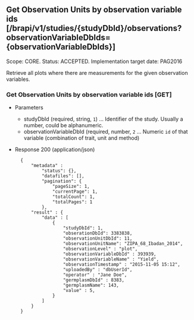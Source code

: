 ## Get Observation Units by observation variable ids [/brapi/v1/studies/{studyDbId}/observations?observationVariableDbIds={observationVariableDbIds}]
Scope: CORE.
Status: ACCEPTED.
Implementation target date: PAG2016

Retrieve all plots where there are measurements for the given observation variables.

### Get Observation Units by observation variable ids [GET]

+ Parameters
    + studyDbId (required, string, `1`) ... Identifier of the study. Usually a number, could be alphanumeric.
    + observationVariableDbId (required, number, `2` ... Numeric `id` of that variable (combination of trait, unit and method)

+ Response 200 (application/json)
    
        {
            "metadata" : 
                "status": {},
                "datafiles": [],
                "pagination": {
                    "pageSize": 1,
                    "currentPage": 1,
                    "totalCount": 1,
                    "totalPages": 1
                },
            "result" : {
                "data" : [ 
                    {
                        "studyDbId": 1,
                        "obserationDbId": 3383838,
                        "observationUnitDbId": 11,
                        "observationUnitName": "ZIPA_68_Ibadan_2014",
                        "observationLevel" : "plot",
                        "observationVariableDbId" : 393939,
                        "observationVariableName" : "Yield", 
                        "observationTimestamp" : "2015-11-05 15:12",
                        "uploadedBy" : "dbUserId",
                        "operator" : "Jane Doe",
                        "germplasmDbId" : 8383,
                        "germplasmName": 143,
                        "value" : 5,
                    }
                ]
            }
        }
